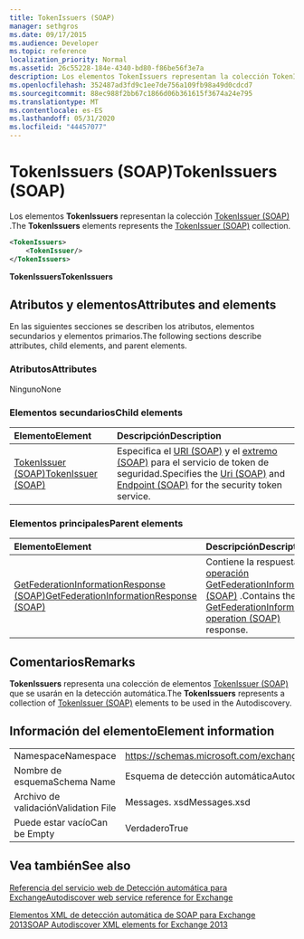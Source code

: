 ```yaml
---
title: TokenIssuers (SOAP)
manager: sethgros
ms.date: 09/17/2015
ms.audience: Developer
ms.topic: reference
localization_priority: Normal
ms.assetid: 26c55228-184e-4340-bd80-f86be56f3e7a
description: Los elementos TokenIssuers representan la colección TokenIssuer (SOAP).
ms.openlocfilehash: 352487ad3fd9c1ee7de756a109fb98a49d0cdcd7
ms.sourcegitcommit: 88ec988f2bb67c1866d06b361615f3674a24e795
ms.translationtype: MT
ms.contentlocale: es-ES
ms.lasthandoff: 05/31/2020
ms.locfileid: "44457077"
---
```

# <a name="tokenissuers-soap"></a><span data-ttu-id="ea207-103">TokenIssuers (SOAP)</span><span class="sxs-lookup"><span data-stu-id="ea207-103">TokenIssuers (SOAP)</span></span>

<span data-ttu-id="ea207-104">Los elementos **TokenIssuers** representan la colección [TokenIssuer (SOAP)](tokenissuer-soap.md) .</span><span class="sxs-lookup"><span data-stu-id="ea207-104">The **TokenIssuers** elements represents the [TokenIssuer (SOAP)](tokenissuer-soap.md) collection.</span></span> 
  
```XML
<TokenIssuers>
    <TokenIssuer/>
</TokenIssuers>
```

 <span data-ttu-id="ea207-105">**TokenIssuers**</span><span class="sxs-lookup"><span data-stu-id="ea207-105">**TokenIssuers**</span></span>
## <a name="attributes-and-elements"></a><span data-ttu-id="ea207-106">Atributos y elementos</span><span class="sxs-lookup"><span data-stu-id="ea207-106">Attributes and elements</span></span>

<span data-ttu-id="ea207-107">En las siguientes secciones se describen los atributos, elementos secundarios y elementos primarios.</span><span class="sxs-lookup"><span data-stu-id="ea207-107">The following sections describe attributes, child elements, and parent elements.</span></span>
  
### <a name="attributes"></a><span data-ttu-id="ea207-108">Atributos</span><span class="sxs-lookup"><span data-stu-id="ea207-108">Attributes</span></span>

<span data-ttu-id="ea207-109">Ninguno</span><span class="sxs-lookup"><span data-stu-id="ea207-109">None</span></span>
  
### <a name="child-elements"></a><span data-ttu-id="ea207-110">Elementos secundarios</span><span class="sxs-lookup"><span data-stu-id="ea207-110">Child elements</span></span>

|<span data-ttu-id="ea207-111">**Elemento**</span><span class="sxs-lookup"><span data-stu-id="ea207-111">**Element**</span></span>|<span data-ttu-id="ea207-112">**Descripción**</span><span class="sxs-lookup"><span data-stu-id="ea207-112">**Description**</span></span>|
|:-----|:-----|
|[<span data-ttu-id="ea207-113">TokenIssuer (SOAP)</span><span class="sxs-lookup"><span data-stu-id="ea207-113">TokenIssuer (SOAP)</span></span>](tokenissuer-soap.md) <br/> |<span data-ttu-id="ea207-114">Especifica el [URI (SOAP)](uri-soap.md) y el [extremo (SOAP)](endpoint-soap.md) para el servicio de token de seguridad.</span><span class="sxs-lookup"><span data-stu-id="ea207-114">Specifies the [Uri (SOAP)](uri-soap.md) and [Endpoint (SOAP)](endpoint-soap.md) for the security token service.</span></span>  <br/> |
   
### <a name="parent-elements"></a><span data-ttu-id="ea207-115">Elementos principales</span><span class="sxs-lookup"><span data-stu-id="ea207-115">Parent elements</span></span>

|<span data-ttu-id="ea207-116">**Elemento**</span><span class="sxs-lookup"><span data-stu-id="ea207-116">**Element**</span></span>|<span data-ttu-id="ea207-117">**Descripción**</span><span class="sxs-lookup"><span data-stu-id="ea207-117">**Description**</span></span>|
|:-----|:-----|
|[<span data-ttu-id="ea207-118">GetFederationInformationResponse (SOAP)</span><span class="sxs-lookup"><span data-stu-id="ea207-118">GetFederationInformationResponse (SOAP)</span></span>](getfederationinformationresponse-soap.md) <br/> |<span data-ttu-id="ea207-119">Contiene la respuesta de [operación GetFederationInformation (SOAP)](getfederationinformation-operation-soap.md) .</span><span class="sxs-lookup"><span data-stu-id="ea207-119">Contains the [GetFederationInformation operation (SOAP)](getfederationinformation-operation-soap.md) response.</span></span>  <br/> |
   
## <a name="remarks"></a><span data-ttu-id="ea207-120">Comentarios</span><span class="sxs-lookup"><span data-stu-id="ea207-120">Remarks</span></span>

<span data-ttu-id="ea207-121">**TokenIssuers** representa una colección de elementos [TokenIssuer (SOAP)](tokenissuer-soap.md) que se usarán en la detección automática.</span><span class="sxs-lookup"><span data-stu-id="ea207-121">The **TokenIssuers** represents a collection of [TokenIssuer (SOAP)](tokenissuer-soap.md) elements to be used in the Autodiscovery.</span></span> 
  
## <a name="element-information"></a><span data-ttu-id="ea207-122">Información del elemento</span><span class="sxs-lookup"><span data-stu-id="ea207-122">Element information</span></span>

|||
|:-----|:-----|
|<span data-ttu-id="ea207-123">Namespace</span><span class="sxs-lookup"><span data-stu-id="ea207-123">Namespace</span></span>  <br/> |https://schemas.microsoft.com/exchange/2010/Autodiscover  <br/> |
|<span data-ttu-id="ea207-124">Nombre de esquema</span><span class="sxs-lookup"><span data-stu-id="ea207-124">Schema Name</span></span>  <br/> |<span data-ttu-id="ea207-125">Esquema de detección automática</span><span class="sxs-lookup"><span data-stu-id="ea207-125">Autodiscover schema</span></span>  <br/> |
|<span data-ttu-id="ea207-126">Archivo de validación</span><span class="sxs-lookup"><span data-stu-id="ea207-126">Validation File</span></span>  <br/> |<span data-ttu-id="ea207-127">Messages. xsd</span><span class="sxs-lookup"><span data-stu-id="ea207-127">Messages.xsd</span></span>  <br/> |
|<span data-ttu-id="ea207-128">Puede estar vacío</span><span class="sxs-lookup"><span data-stu-id="ea207-128">Can be Empty</span></span>  <br/> |<span data-ttu-id="ea207-129">Verdadero</span><span class="sxs-lookup"><span data-stu-id="ea207-129">True</span></span>  <br/> |
   
## <a name="see-also"></a><span data-ttu-id="ea207-130">Vea también</span><span class="sxs-lookup"><span data-stu-id="ea207-130">See also</span></span>



[<span data-ttu-id="ea207-131">Referencia del servicio web de Detección automática para Exchange</span><span class="sxs-lookup"><span data-stu-id="ea207-131">Autodiscover web service reference for Exchange</span></span>](autodiscover-web-service-reference-for-exchange.md)
  
[<span data-ttu-id="ea207-132">Elementos XML de detección automática de SOAP para Exchange 2013</span><span class="sxs-lookup"><span data-stu-id="ea207-132">SOAP Autodiscover XML elements for Exchange 2013</span></span>](soap-autodiscover-xml-elements-for-exchange-2013.md)

